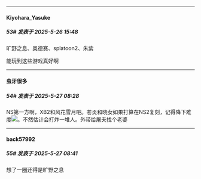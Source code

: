 ﻿
*****

####  Kiyohara_Yasuke  
##### 53#       发表于 2025-5-26 15:48

旷野之息、奥德赛、splatoon2、朱紫

能玩到这些游戏真好啊


*****

####  虫牙很多  
##### 54#       发表于 2025-5-27 08:28

NS第一方啊，XB2和风花雪月吧。苍炎和晓女如果打算在NS2复刻，记得降下难度<img src="https://static.stage1st.com/image/smiley/face2017/067.png" referrerpolicy="no-referrer">。不然估计会打炸一堆人。外带给屠夫找个老婆


*****

####  back57992  
##### 55#       发表于 2025-5-27 08:41

想了一圈还得是旷野之息 

